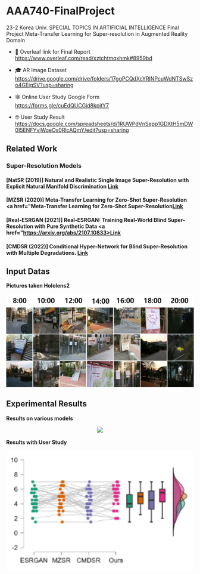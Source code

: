 # AAA740-FinalProject
23-2 Korea Univ. SPECIAL TOPICS IN ARTIFICIAL INTELLIGENCE Final Project
Meta-Transfer Learning for Super-resolution in Augmented Reality Domain

* 🌿 Overleaf link for Final Report
  https://www.overleaf.com/read/xztchtmqxhmk#8959bd
  
* 🎓 AR Image Dataset
  https://drive.google.com/drive/folders/17ggPCQdXcYRINPcuWdNTSwSzo4GEigSV?usp=sharing

* 🕸️ Online User Study Google Form
  https://forms.gle/cuEdQUCGid8kpitY7

* 🤓 User Study Result
  https://docs.google.com/spreadsheets/d/1RUWPdVnSepp1GDXtH5mDW0I5ENFYvjWqeOs0RlcAQmY/edit?usp=sharing
  
## Related Work

### Super-Resolution Models

#### [NatSR (2019)] Natural and Realistic Single Image Super-Resolution with Explicit Natural Manifold Discrimination <a href="https://openaccess.thecvf.com/content_CVPR_2019/papers/Soh_Natural_and_Realistic_Single_Image_Super-Resolution_With_Explicit_Natural_Manifold_CVPR_2019_paper.pdf">Link</a>

#### [MZSR (2020)] Meta-Transfer Learning for Zero-Shot Super-Resolution <a href="Meta-Transfer Learning for Zero-Shot Super-Resolution<a href="https://openaccess.thecvf.com/content_CVPR_2020/papers/Soh_Meta-Transfer_Learning_for_Zero-Shot_Super-Resolution_CVPR_2020_paper.pdf">Link</a>

#### [Real-ESRGAN (2021)] Real-ESRGAN: Training Real-World Blind Super-Resolution with Pure Synthetic Data <a href="https://arxiv.org/abs/2107.10833>Link</a>

#### [CMDSR (2022)] Conditional Hyper-Network for Blind Super-Resolution with Multiple Degradations. <a href="https://ieeexplore.ieee.org/abstract/document/9785471">Link</a>

## Input Datas

**Pictures taken Hololens2**

<p align="center"><img src="hololens2.png" width="600"></p>

## Experimental Results

**Results on various models**

<p align="center"><img src="results.png" width="900"></p>

**Results with User Study**

<p align="center"><img src="user.png" width="500"></p>


